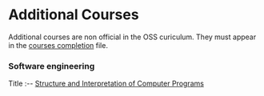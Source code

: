 # Additional Courses

Additional courses are non official in the OSS curiculum.
They must appear in the [courses completion](courses_completion.md) file.

### Software engineering

Title
:--
[Structure and Interpretation of Computer Programs](https://mitpress.mit.edu/sicp/)